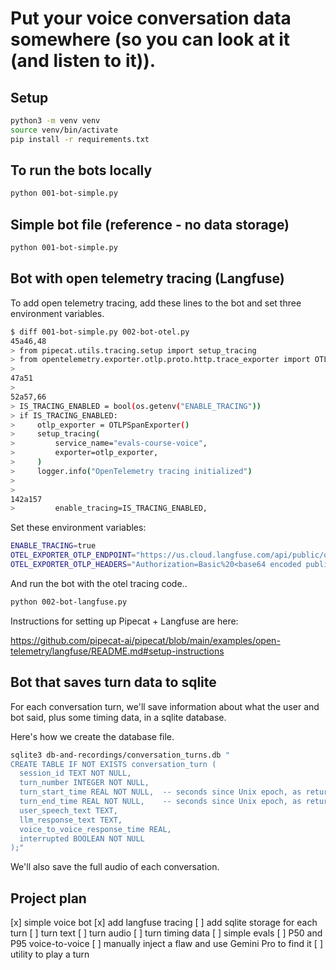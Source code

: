 # Put your voice conversation data somewhere (so you can look at it (and listen to it)).

## Setup

```bash
python3 -m venv venv
source venv/bin/activate
pip install -r requirements.txt
```

## To run the bots locally

```bash
python 001-bot-simple.py
```

## Simple bot file (reference - no data storage)

```bash
python 001-bot-simple.py
```

## Bot with open telemetry tracing (Langfuse)

To add open telemetry tracing, add these lines to the bot and set three environment variables.

```bash
$ diff 001-bot-simple.py 002-bot-otel.py
45a46,48
> from pipecat.utils.tracing.setup import setup_tracing
> from opentelemetry.exporter.otlp.proto.http.trace_exporter import OTLPSpanExporter
> 
47a51
> 
52a57,66
> IS_TRACING_ENABLED = bool(os.getenv("ENABLE_TRACING"))
> if IS_TRACING_ENABLED:
>     otlp_exporter = OTLPSpanExporter()
>     setup_tracing(
>         service_name="evals-course-voice",
>         exporter=otlp_exporter,
>     )
>     logger.info("OpenTelemetry tracing initialized")
> 
> 
142a157
>         enable_tracing=IS_TRACING_ENABLED,
```

Set these environment variables:

```bash
ENABLE_TRACING=true
OTEL_EXPORTER_OTLP_ENDPOINT="https://us.cloud.langfuse.com/api/public/otel"
OTEL_EXPORTER_OTLP_HEADERS="Authorization=Basic%20<base64 encoded public-key:secret-key>"
```

And run the bot with the otel tracing code..

```bash
python 002-bot-langfuse.py
```

Instructions for setting up Pipecat + Langfuse are here:

  https://github.com/pipecat-ai/pipecat/blob/main/examples/open-telemetry/langfuse/README.md#setup-instructions

## Bot that saves turn data to sqlite

For each conversation turn, we'll save information about what the user and bot said, plus some timing data, in a sqlite database.

Here's how we create the database file.

```bash
sqlite3 db-and-recordings/conversation_turns.db "
CREATE TABLE IF NOT EXISTS conversation_turn (
  session_id TEXT NOT NULL,
  turn_number INTEGER NOT NULL,
  turn_start_time REAL NOT NULL,  -- seconds since Unix epoch, as returned by time.time()
  turn_end_time REAL NOT NULL,    -- seconds since Unix epoch, as returned by time.time()
  user_speech_text TEXT,
  llm_response_text TEXT,
  voice_to_voice_response_time REAL,
  interrupted BOOLEAN NOT NULL
);"
```

We'll also save the full audio of each conversation.







## Project plan

[x] simple voice bot
[x] add langfuse tracing
[ ] add sqlite storage for each turn
  [ ] turn text
  [ ] turn audio
  [ ] turn timing data
[ ] simple evals
  [ ] P50 and P95 voice-to-voice
  [ ] manually inject a flaw and use Gemini Pro to find it
[ ] utility to play a turn

